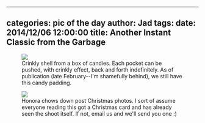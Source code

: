 
---
categories: pic of the day
author: Jad
tags: 
date: 2014/12/06 12:00:00
title:  Another Instant Classic from the Garbage
---

<figure>
<img src="/img/2014/12/06/img_20141206_172037539_medium.jpg" />
<figcaption>Crinkly shell from a box of candies.  Each pocket can be
pushed, with crinkly effect, back and forth indefinitely.  As of publication (late February--I'm shamefully behind), we still have this candy padding.</figcaption>
</figure>

<figure>
<img src="/img/2014/12/06/img_20141206_164855005_medium.jpg" />
<figcaption>Honora chows down post Christmas photos.  I sort of assume everyone reading this got a Christmas card and has already seen the shoot itself.  If not, email us and we'll send you one :)</figcaption>
</figure>
